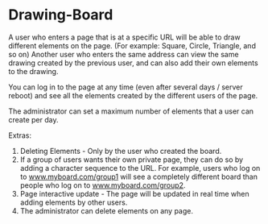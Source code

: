 # Drawing-Board
A user who enters a page that is at a specific URL will be able to draw different elements on the page. (For example: Square, Circle, Triangle, and so on) Another user who enters the same address can view the same drawing created by the previous user, and can also add their own elements to the drawing.

You can log in to the page at any time (even after several days / server reboot) and see all the elements created by the different users of the page.

The administrator can set a maximum number of elements that a user can create per day.


Extras:
1. Deleting Elements - Only by the user who created the board.
2. If a group of users wants their own private page, they can do so by adding a character sequence to the URL.
For example, users who log on to www.myboard.com/group1 will see a completely different board than people who log on to www.myboard.com/group2.
3. Page interactive update - The page will be updated in real time when adding elements by other users.
4. The administrator can delete elements on any page.
